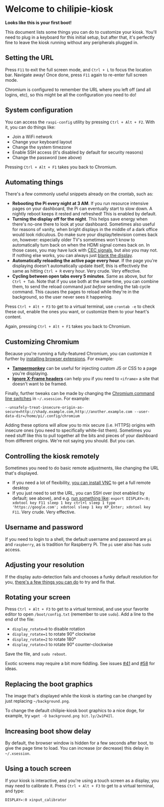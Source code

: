 # Welcome to chilipie-kiosk

**Looks like this is your first boot!**

This document lists some things you can do to customize your kiosk. You'll need to plug in a keyboard for this initial setup, but after that, it's perfectly fine to leave the kiosk running without any peripherals plugged in.

## Setting the URL

Press `F11` to exit the full screen mode, and `Ctrl + L` to focus the location bar. Navigate away! Once done, press `F11` again to re-enter full screen mode.

Chromium is configured to remember the URL where you left off (and all logins, etc), so this might be all the configuration you need to do!

## System configuration

You can access the `raspi-config` utility by pressing `Ctrl + Alt + F2`. With it, you can do things like:

- Join a WiFi network
- Change your keyboard layout
- Change the system timezone
- Enable SSH access (it's disabled by default for security reasons)
- Change the password (see above)

Pressing `Ctrl + Alt + F1` takes you back to Chromium.

## Automating things

There's a few commonly useful snippets already on the crontab, such as:

- **Rebooting the Pi every night at 3 AM**. If you run resource intensive pages on your dashboard, the Pi can eventually start to slow down. A nightly reboot keeps it rested and refreshed! This is enabled by default.
- **Turning the display off for the night**. This helps save energy when there's no-one there to look at your dashboard. Sometimes also useful for reasons of vanity, when bright displays in the middle of a dark office would look ridiculous. Do make sure your display/television comes back on, however: especially older TV's sometimes won't know to automatically turn back on when the HDMI signal comes back on. In those cases, you may have luck with [CEC signals](https://timleland.com/raspberry-pi-turn-tv-onoff-cec/), but also you may not. If nothing else works, you can always just [blank the display](https://askubuntu.com/a/7299).
- **Automatically reloading the active page every hour**. If the page you're displaying doesn't automatically update itself, this is effectively the same as hitting `Ctrl + R` every hour. Very crude. Very effective.
- **Cycling between open tabs every 5 minutes**. Same as above, but for `Ctrl + Tab`. Note that if you use both at the same time, you can combine them, to send the reload command _just before_ sending the tab cycle command. This causes the pages to reload while they're in the background, so the user never sees it happening.

Press `Ctrl + Alt + F3` to get to a virtual terminal, use `crontab -e` to check these out, enable the ones you want, or customize them to your heart's content.

Again, pressing `Ctrl + Alt + F1` takes you back to Chromium.

## Customizing Chromium

Because you're running a fully-featured Chromium, you can customize it further by [installing browser extensions](https://chrome.google.com/webstore/category/extensions). For example:

- **[Tampermonkey](https://chrome.google.com/webstore/detail/tampermonkey/dhdgffkkebhmkfjojejmpbldmpobfkfo)** can be useful for injecting custom JS or CSS to a page you're displaying.
- **[Ignore X-Frame headers](https://chrome.google.com/webstore/detail/ignore-x-frame-headers/gleekbfjekiniecknbkamfmkohkpodhe)** can help you if you need to `<iframe>` a site that doesn't want to be framed.

Finally, further tweaks can be made by changing the [Chromium command line switches](https://peter.sh/experiments/chromium-command-line-switches/) in `~/.xsession`. For example:

```
--unsafely-treat-insecure-origin-as-secure=http://shady.example.com,http://another.example.com --user-data-dir=/home/pi/.config/chromium
```

Adding these options will allow you to mix secure (i.e. HTTPS) origins with insecure ones (you need to specifically white-list them). Sometimes you need stuff like this to pull together all the bits and pieces of your dashboard from different origins. We're not saying you should. But you can.

## Controlling the kiosk remotely

Sometimes you need to do basic remote adjustments, like changing the URL that's displayed.

- If you need a lot of flexibility, [you can install VNC](https://github.com/futurice/chilipie-kiosk/issues/38#issuecomment-442031274) to get a full remote desktop
- If you just need to set the URL, you can SSH over (not enabled by default; see above), and e.g. [run something like](https://github.com/futurice/chilipie-kiosk/issues/71#issuecomment-522035239): `export DISPLAY=:0; xdotool key F11 sleep 1 key ctrl+l sleep 1 type 'https://google.com'; xdotool sleep 1 key KP_Enter; xdotool key F11`. Very crude. Very effective.

## Username and password

If you need to login to a shell, the default username and password are `pi` and `raspberry`, as is tradition for Raspberry Pi. The `pi` user also has `sudo` access.

## Adjusting your resolution

If the display auto-detection fails and chooses a funky default resolution for you, [there's a few things you can do](https://www.opentechguides.com/how-to/article/raspberry-pi/28/raspi-display-setting.html) to try and fix that.

## Rotating your screen

Press `Ctrl + Alt + F3` to get to a virtual terminal, and use your favorite editor to open `/boot/config.txt` (remember to use `sudo`). Add a line to the end of the file:

- `display_rotate=0` to disable rotation
- `display_rotate=1` to rotate 90° clockwise
- `display_rotate=2` to rotate 180°
- `display_rotate=3` to rotate 90° counter-clockwise

Save the file, and `sudo reboot`.

Exotic screens may require a bit more fiddling. See issues [#41](https://github.com/futurice/chilipie-kiosk/issues/41) and [#58](https://github.com/futurice/chilipie-kiosk/issues/58) for ideas.

## Replacing the boot graphics

The image that's displayed while the kiosk is starting can be changed by just replacing `~/background.png`.

To change the default chilipie-kiosk boot graphics to a nice doge, for example, try `wget -O background.png bit.ly/2w1P4Il`.

## Increasing boot show delay

By default, the browser window is hidden for a few seconds after boot, to give the page time to load. You can increase (or decrease) this delay in `~/.xsession`.

## Using a touch screen

If your kiosk is interactive, and you're using a touch screen as a display, you may need to calibrate it. Press `Ctrl + Alt + F3` to get to a virtual terminal, and type:

    DISPLAY=:0 xinput_calibrator
